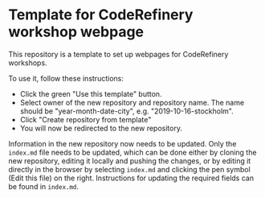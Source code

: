 # Template for CodeRefinery workshop webpage

This repository is a template to set up webpages for CodeRefinery workshops.

To use it, follow these instructions:
- Click the green "Use this template" button.
- Select owner of the new repository and repository name. The name should be 
  "year-month-date-city", e.g. "2019-10-16-stockholm".
- Click "Create repository from template"
- You will now be redirected to the new repository.

Information in the new repository now needs to be updated. Only the 
`index.md` file needs to be updated, which can be done either 
by cloning the new repository, editing it locally and pushing 
the changes, or by editing it directly in the browser by selecting `index.md`
and clicking the pen symbol (Edit this file) on the right.
Instructions for updating the required fields can be found in `index.md`.
